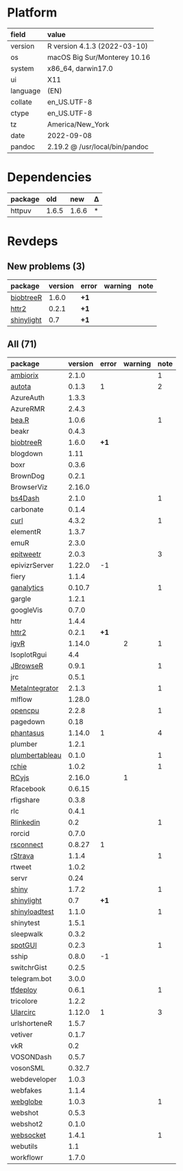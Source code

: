 # Platform

|field    |value                          |
|:--------|:------------------------------|
|version  |R version 4.1.3 (2022-03-10)   |
|os       |macOS Big Sur/Monterey 10.16   |
|system   |x86_64, darwin17.0             |
|ui       |X11                            |
|language |(EN)                           |
|collate  |en_US.UTF-8                    |
|ctype    |en_US.UTF-8                    |
|tz       |America/New_York               |
|date     |2022-09-08                     |
|pandoc   |2.19.2 @ /usr/local/bin/pandoc |

# Dependencies

|package |old   |new   |Δ  |
|:-------|:-----|:-----|:--|
|httpuv  |1.6.5 |1.6.6 |*  |

# Revdeps

## New problems (3)

|package    |version |error  |warning |note |
|:----------|:-------|:------|:-------|:----|
|[biobtreeR](problems.md#biobtreer)|1.6.0   |__+1__ |        |     |
|[httr2](problems.md#httr2)|0.2.1   |__+1__ |        |     |
|[shinylight](problems.md#shinylight)|0.7     |__+1__ |        |     |

## All (71)

|package        |version |error  |warning |note |
|:--------------|:-------|:------|:-------|:----|
|[ambiorix](problems.md#ambiorix)|2.1.0   |       |        |1    |
|[autota](problems.md#autota)|0.1.3   |1      |        |2    |
|AzureAuth      |1.3.3   |       |        |     |
|AzureRMR       |2.4.3   |       |        |     |
|[bea.R](problems.md#bear)|1.0.6   |       |        |1    |
|beakr          |0.4.3   |       |        |     |
|[biobtreeR](problems.md#biobtreer)|1.6.0   |__+1__ |        |     |
|blogdown       |1.11    |       |        |     |
|boxr           |0.3.6   |       |        |     |
|BrownDog       |0.2.1   |       |        |     |
|BrowserViz     |2.16.0  |       |        |     |
|[bs4Dash](problems.md#bs4dash)|2.1.0   |       |        |1    |
|carbonate      |0.1.4   |       |        |     |
|[curl](problems.md#curl)|4.3.2   |       |        |1    |
|elementR       |1.3.7   |       |        |     |
|emuR           |2.3.0   |       |        |     |
|[epitweetr](problems.md#epitweetr)|2.0.3   |       |        |3    |
|epivizrServer  |1.22.0  |-1     |        |     |
|fiery          |1.1.4   |       |        |     |
|[ganalytics](problems.md#ganalytics)|0.10.7  |       |        |1    |
|gargle         |1.2.1   |       |        |     |
|googleVis      |0.7.0   |       |        |     |
|httr           |1.4.4   |       |        |     |
|[httr2](problems.md#httr2)|0.2.1   |__+1__ |        |     |
|[igvR](problems.md#igvr)|1.14.0  |       |2       |1    |
|IsoplotRgui    |4.4     |       |        |     |
|[JBrowseR](problems.md#jbrowser)|0.9.1   |       |        |1    |
|jrc            |0.5.1   |       |        |     |
|[MetaIntegrator](problems.md#metaintegrator)|2.1.3   |       |        |1    |
|mlflow         |1.28.0  |       |        |     |
|[opencpu](problems.md#opencpu)|2.2.8   |       |        |1    |
|pagedown       |0.18    |       |        |     |
|[phantasus](problems.md#phantasus)|1.14.0  |1      |        |4    |
|plumber        |1.2.1   |       |        |     |
|[plumbertableau](problems.md#plumbertableau)|0.1.0   |       |        |1    |
|[rchie](problems.md#rchie)|1.0.2   |       |        |1    |
|[RCyjs](problems.md#rcyjs)|2.16.0  |       |1       |     |
|Rfacebook      |0.6.15  |       |        |     |
|rfigshare      |0.3.8   |       |        |     |
|rlc            |0.4.1   |       |        |     |
|[Rlinkedin](problems.md#rlinkedin)|0.2     |       |        |1    |
|rorcid         |0.7.0   |       |        |     |
|[rsconnect](problems.md#rsconnect)|0.8.27  |1      |        |     |
|[rStrava](problems.md#rstrava)|1.1.4   |       |        |1    |
|rtweet         |1.0.2   |       |        |     |
|servr          |0.24    |       |        |     |
|[shiny](problems.md#shiny)|1.7.2   |       |        |1    |
|[shinylight](problems.md#shinylight)|0.7     |__+1__ |        |     |
|[shinyloadtest](problems.md#shinyloadtest)|1.1.0   |       |        |1    |
|shinytest      |1.5.1   |       |        |     |
|sleepwalk      |0.3.2   |       |        |     |
|[spotGUI](problems.md#spotgui)|0.2.3   |       |        |1    |
|sship          |0.8.0   |-1     |        |     |
|switchrGist    |0.2.5   |       |        |     |
|telegram.bot   |3.0.0   |       |        |     |
|[tfdeploy](problems.md#tfdeploy)|0.6.1   |       |        |1    |
|tricolore      |1.2.2   |       |        |     |
|[Ularcirc](problems.md#ularcirc)|1.12.0  |1      |        |3    |
|urlshorteneR   |1.5.7   |       |        |     |
|vetiver        |0.1.7   |       |        |     |
|vkR            |0.2     |       |        |     |
|VOSONDash      |0.5.7   |       |        |     |
|vosonSML       |0.32.7  |       |        |     |
|webdeveloper   |1.0.3   |       |        |     |
|webfakes       |1.1.4   |       |        |     |
|[webglobe](problems.md#webglobe)|1.0.3   |       |        |1    |
|webshot        |0.5.3   |       |        |     |
|webshot2       |0.1.0   |       |        |     |
|[websocket](problems.md#websocket)|1.4.1   |       |        |1    |
|webutils       |1.1     |       |        |     |
|workflowr      |1.7.0   |       |        |     |

